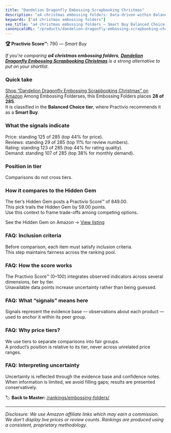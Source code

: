 ```yaml
---
title: "Dandelion Dragonfly Embossing Scrapbooking Christmas"
description: "a4 christmas embossing folders: Data-driven within Balanced Choice ranking using the Practivio Score™. Positioned by quality, value, demand, findability, momen…"
keywords: ["a4 christmas embossing folders"]
seo_title: "a4 christmas embossing folders — Smart Buy Balanced Choice (2025)"
canonicalURL: "/products/dandelion-dragonfly-embossing-scrapbooking-christmas-B07X241KFZ/"
---
```


**🏆 Practivio Score™:** 790 — _Smart Buy_


*If you're comparing **a4 christmas embossing folders**, **[Dandelion Dragonfly Embossing Scrapbooking Christmas](https://www.amazon.com/dp/B07X241KFZ?tag=practivio-20)** is a strong alternative to put on your shortlist.*
### Quick take
[Shop “Dandelion Dragonfly Embossing Scrapbooking Christmas” on Amazon](https://www.amazon.com/dp/B07X241KFZ?tag=practivio-20)
Among Embossing Folderses, this Embossing Folders places **28 of 285**.  
It is classified in the **Balanced Choice tier**, where Practivio recommends it as a **Smart Buy**.

### What the signals indicate
Price: standing 125 of 285 (top 44% for price).  
Reviews: standing 29 of 285 (top 11% for review numbers).  
Rating: standing 123 of 285 (top 44% for rating quality).  
Demand: standing 107 of 285 (top 38% for monthly demand).

### Position in tier
Comparisons do not cross tiers.

### How it compares to the Hidden Gem
The tier’s Hidden Gem posts a Practivio Score™ of 849.00.  
This pick trails the Hidden Gem by 59.00 points.  
Use this context to frame trade-offs among competing options.  

See the Hidden Gem on Amazon → [View listing](https://www.amazon.com/dp/B0006HXBSU?tag=practivio-20)

### FAQ: Inclusion criteria
Before comparison, each item must satisfy inclusion criteria.  
This step maintains fairness across the ranking pool.

### FAQ: How the score works
The Practivio Score™ (0–100) integrates observed indicators across several dimensions, tier by tier.  
Unavailable data points increase uncertainty rather than being guessed.

### FAQ: What “signals” means here
Signals represent the evidence base — observations about each product — used to anchor it within its peer group.

### FAQ: Why price tiers?
We use tiers to separate comparisons into fair groups.  
A product’s position is relative to its tier, never across unrelated price ranges.

### FAQ: Interpreting uncertainty
Uncertainty is reflected through the evidence base and confidence notes.  
When information is limited, we avoid filling gaps; results are presented conservatively.


🏷️ **Back to Master:** [/rankings/embossing-folders/](/rankings/embossing-folders/)

---
_Disclosure: We use Amazon affiliate links which may earn a commission. We don’t display live prices or review counts. Rankings are produced using a consistent, proprietary methodology._
